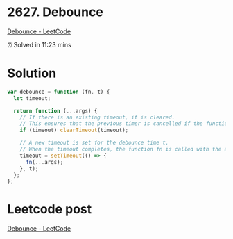 # 2627. Debounce

[Debounce - LeetCode](https://leetcode.com/problems/debounce/description/)

⏰ Solved in 11:23 mins
<br/>

# Solution

```jsx
var debounce = function (fn, t) {
  let timeout;

  return function (...args) {
    // If there is an existing timeout, it is cleared.
    // This ensures that the previous timer is cancelled if the function is called again within the debounce time.
    if (timeout) clearTimeout(timeout);

    // A new timeout is set for the debounce time t.
    // When the timeout completes, the function fn is called with the arguments (args)
    timeout = setTimeout(() => {
      fn(...args);
    }, t);
  };
};
```

# Leetcode post

[Debounce - LeetCode](https://leetcode.com/problems/debounce/solutions/5604417/debouncing-without-mystery-simple-beginner-friendly/)
